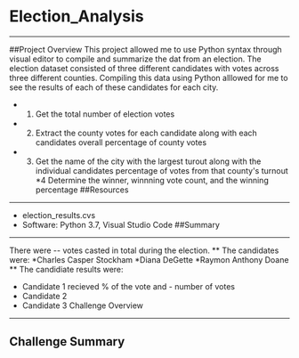 # Election_Analysis
---
##Project Overview
This project allowed me to use Python syntax through visual editor to compile and summarize the dat from an election. The election dataset consisted of three different candidates with votes across three different counties. Compiling this data using Python alllowed for me to see the results of each of these candidates for each city. 
* 1. Get the total number of election votes 
* 2. Extract the county votes for each candidate along with each candidates overall percentage of county votes
* 3. Get the name of the city with the largest turout along with the individual candidates percentage of votes from that county's turnout
*4 Determine the winner, winnning vote count, and the winning percentage
##Resources
---
* election_results.cvs
* Software: Python 3.7, Visual Studio Code 
##Summary
---
There were -- votes casted in total during the election.
** The candidates were:
  *Charles Casper Stockham
  *Diana DeGette
  *Raymon Anthony Doane
** The candidiate results were:
  * Candidate 1 recieved  % of the vote and - number of votes
  * Candidate 2
  * Candidate 3
Challenge Overview
---
Challenge Summary
---
